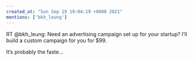 ```yaml
---
created_at: "Sun Sep 19 19:04:19 +0000 2021"
mentions: ['bkh_leung']
---
```


RT @bkh_leung: Need an advertising campaign set up for your startup?
I’ll build a custom campaign for you for $99.

It’s probably the faste…